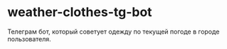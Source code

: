 # weather-clothes-tg-bot
Телеграм бот, который советует одежду по текущей погоде в городе пользователя.
